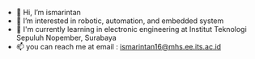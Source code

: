 - 👋 Hi, I’m ismarintan
- 👀 I’m interested in robotic, automation, and embedded system
- 🌱 I'm currently learning in electronic engineering at Institut Teknologi Sepuluh Nopember, Surabaya
- 📫 you can reach me at email : ismarintan16@mhs.ee.its.ac.id

<!---
ismarintan98/ismarintan98 is a ✨ special ✨ repository because its `README.md` (this file) appears on your GitHub profile.
You can click the Preview link to take a look at your changes.
--->
